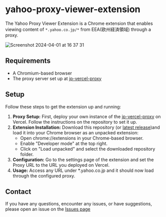 # yahoo-proxy-viewer-extension
The Yahoo Proxy Viewer Extension is a Chrome extension that enables viewing content of `*.yahoo.co.jp/*` from EEA(欧州経済領域) through a proxy.

![Screenshot 2024-04-01 at 16 37 31](https://github.com/zett-8/yahoo-proxy-viewer-extension/assets/33055097/f4bd6b88-5bc1-4303-a080-b9cb2091dfa4)

## Requirements
- A Chromium-based browser 
- The proxy server set up at [jp-vercel-proxy](https://github.com/zett-8/jp-vercel-proxy)

## Setup
Follow these steps to get the extension up and running:
1. <b>Proxy Setup:</b> First, deploy your own instance of the [jp-vercel-proxy](https://github.com/zett-8/jp-vercel-proxy) on Vercel. Follow the instructions on the repository to set it up.
2. <b>Extension Installation:</b> Download this repository (or [latest release](https://github.com/zett-8/yahoo-proxy-viewer-extension/releases))and load it into your Chrome browser as an unpacked extension:
   - Open chrome://extensions in your Chrome-based browser.
   - Enable "Developer mode" at the top right.
   - Click on "Load unpacked" and select the downloaded repository folder.
3. <b>Configuration:</b> Go to the settings page of the extension and set the Proxy URL to the URL you deployed on Vercel.
4. <b>Usage:</b> Access any URL under *.yahoo.co.jp and it should now load through the configured proxy.

## Contact
If you have any questions, encounter any issues, or have suggestions, please open an issue on the [Issues page](https://github.com/zett-8/yahoo-proxy-viewer-extension/issues)
